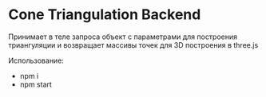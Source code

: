# Cone Triangulation Backend

Принимает в теле запроса объект с параметрами для построения триангуляции и возвращает массивы точек для 3D построения в three.js

Использование:
* npm i
* npm start